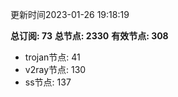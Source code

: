 更新时间2023-01-26 19:18:19

**总订阅: 73**
**总节点: 2330**
**有效节点: 308**
- trojan节点: 41
- v2ray节点: 130
- ss节点: 137
